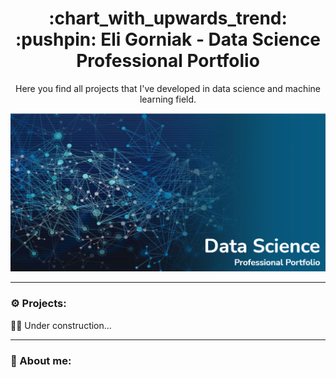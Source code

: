 <h1 align="center">
  :chart_with_upwards_trend:	:pushpin: Eli Gorniak - Data Science Professional Portfolio
</h1>
<p align="center">
Here you find all projects that I've developed in data science and machine learning field.
</p>

![picture alt](professional-portfolio.png "banner")

---

### :gear: Projects:

:construction_worker_woman: Under construction...

---
### :wave: About me:
